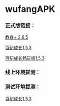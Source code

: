# wufangAPK

### 正式版链接：
[教育+ 2.8.5](https://a.app.qq.com/o/simple.jsp?pkgname=com.hj.education)

[百纪成长1.5.3](https://a.app.qq.com/o/simple.jsp?pkgname=com.wufang.mall)

[百纪成长畅玩版1.5.3](https://a.app.qq.com/o/simple.jsp?pkgname=com.wufang.mall.mail)

### 线上环境提测：

### 测试环境提测：
[百纪成长1.5.3](https://www.pgyer.com/05UL)
